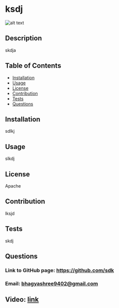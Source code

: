 # ksdj

![alt text](https://img.shields.io/badge/license-Apache-green)

## Description
skdja

## Table of Contents
- [Installation](#installation)
- [Usage](#usage)
- [License](#license)
- [Contribution](#contribution)
- [Tests](#tests)
- [Questions](#questions)

## Installation
sdlkj

## Usage
slkdj

## License
Apache

## Contribution
lksjd

## Tests
skdj

## Questions
### Link to GitHub page: https://github.com/sdk

### Email: bhagyashree9402@gmail.com

## Video: [link](https://drive.google.com/file/d/1qULqFp7JGR6O2spMkeywQdbRaQNdiiSI/view)
